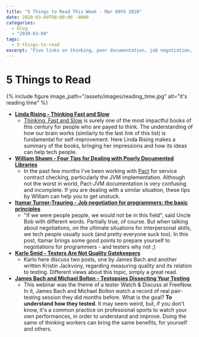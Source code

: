 ```yaml
---
title: "5 Things to Read This Week - Mar 09th 2020"
date: 2020-03-09T08:00:00 -0000
categories:
  - blog
  - "2020-03-09"
tags:
  - 5-things-to-read
excerpt: "Five links on thinking, poor documentation, job negotiation, gatekeeping, and understating your own testing"
---
```


# 5 Things to Read

{% include figure image_path="/assets/images/reading_time.jpg" alt="it's reading time" %}

- **[Linda Rising - Thinking Fast and Slow](https://www.youtube.com/watch?v=XjbTLIqnq-o)**
  - [Thinking, Fast and Slow](https://en.wikipedia.org/wiki/Thinking,_Fast_and_Slow) is surely one of the most impactful books of this century for people who are payed to think. The understanding of how our brain works (similarly to the last link of this list) is fundamental for self-improvement. Here Linda Rising makes a summary of the books, bringing her impressions and how its ideas can help tech people.
- **[William Shawn - Four Tips for Dealing with Poorly Documented Libraries](https://spin.atomicobject.com/2019/11/27/poorly-documented-libraries/)**
  - In the past few months I've been working with [Pact](pact.io) for service contract checking, particularly the JVM implementation. Although not the worst in world, Pact-JVM documentation is very confusing and incomplete. If you are dealing with a similar situation, these tips by William can help you to get unstuck.
- **[Itamar Turner-Trauring - Job negotiation for programmers: the basic principles](https://codewithoutrules.com/2019/11/27/job-negotiation-for-programmers/)**
  - "If we were people people, we would not be in this field", said Uncle Bob with different words. Partially true, of course. But when talking about negotiations, on the ultimate situations for interpersonal skills, we tech people usually suck (and pretty everyone suck too). In this post, Itamar brings some good points to prepare yourself to negotiations for programmers - and testers why not ;)
- **[Karlo Smid - Testers Are Not Quality Gatekeepers](https://blog.tentamen.eu/testers-are-not-quality-gatekeepers/)**
  - Karlo here discuss two posts, one by James Bach and another written Kristin Jackvony, regarding measuring quality and its relation to testing. Different views about this topic, simply a great read.
- **[James Bach and Michael Bolton - Testopsies Dissecting Your Testing](https://www.youtube.com/watch?v=WQSQcg_gXi8&t=0s)**
  - This webinar was the theme of a tester Watch & Discuss at FreeNow. In it, James Bach and Michael Bolton watch a record of real pair-testing session they did months before. What is the goal? **To understand how they tested**. It may seem weird, but, if you don't know, it's a common practice on professional sports to watch your own performances, in order to understand and improve. Doing the same of thinking workers can bring the same benefits, for yourself and others.